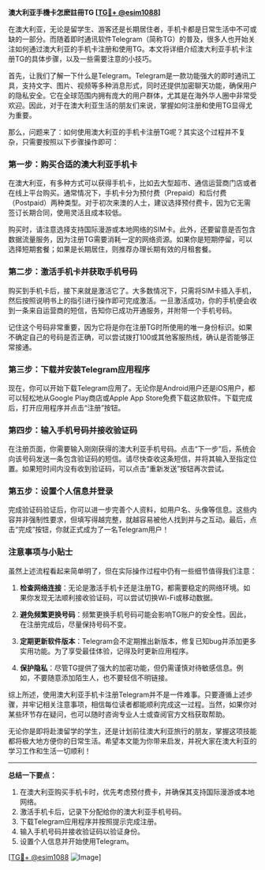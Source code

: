**澳大利亚手機卡怎麽註冊TG [[TG💪+ @esim1088](https://t.me/s/esim1088)]**

在澳大利亚，无论是留学生、游客还是长期居住者，手机卡都是日常生活中不可或缺的一部分。而随着即时通讯软件Telegram（简称TG）的普及，很多人也开始关注如何通过澳大利亚的手机卡注册和使用TG。本文将详细介绍澳大利亚手机卡注册TG的具体步骤，以及一些需要注意的小技巧。

首先，让我们了解一下什么是Telegram。Telegram是一款功能强大的即时通讯工具，支持文字、图片、视频等多种消息形式，同时还提供加密聊天功能，确保用户的隐私安全。它在全球范围内拥有庞大的用户群体，尤其是在海外华人圈中非常受欢迎。因此，对于在澳大利亚生活的朋友们来说，掌握如何注册和使用TG显得尤为重要。

那么，问题来了：如何使用澳大利亚的手机卡注册TG呢？其实这个过程并不复杂，只需要按照以下步骤操作即可：

### 第一步：购买合适的澳大利亚手机卡

在澳大利亚，有多种方式可以获得手机卡，比如去大型超市、通信运营商门店或者在线上平台购买。通常情况下，手机卡分为预付费（Prepaid）和后付费（Postpaid）两种类型。对于初次来澳的人士，建议选择预付费卡，因为它无需签订长期合同，使用灵活且成本较低。

购买时，请注意选择支持国际漫游或本地网络的SIM卡。此外，还要留意是否包含数据流量服务，因为注册TG需要消耗一定的网络资源。如果你是短期停留，可以选择短期套餐；如果是长期居住，则推荐办理长期有效的月租套餐。

### 第二步：激活手机卡并获取手机号码

购买到手机卡后，接下来就是激活它了。大多数情况下，只需将SIM卡插入手机，然后按照说明书上的指引进行操作即可完成激活。一旦激活成功，你的手机便会收到一条来自运营商的短信，告知你已成功开通服务，并附带一个手机号码。

记住这个号码非常重要，因为它将是你在注册TG时所使用的唯一身份标识。如果不确定自己的号码是否正确，可以尝试拨打100或其他客服热线，确认是否能够正常接通。

### 第三步：下载并安装Telegram应用程序

现在，你可以开始下载Telegram应用了。无论你是Android用户还是iOS用户，都可以轻松地从Google Play商店或Apple App Store免费下载这款软件。下载完成后，打开应用程序并点击“注册”按钮。

### 第四步：输入手机号码并接收验证码

在注册页面，你需要输入刚刚获得的澳大利亚手机号码。点击“下一步”后，系统会向该号码发送一条包含验证码的短信。请尽快查收这条短信，并将其输入至指定位置。如果短时间内没有收到验证码，可以点击“重新发送”按钮再次尝试。

### 第五步：设置个人信息并登录

完成验证码验证后，你可以进一步完善个人资料，如用户名、头像等信息。这些内容并非强制性要求，但填写得越完整，就越容易被他人找到并与之互动。最后，点击“完成”按钮，你就正式成为了一名Telegram用户！

### 注意事项与小贴士

虽然上述流程看起来简单明了，但在实际操作过程中仍有一些细节值得我们注意：

1. **检查网络连接**：无论是激活手机卡还是注册TG，都需要稳定的网络环境。如果你发现无法顺利接收验证码，可以尝试切换Wi-Fi或移动数据。
   
2. **避免频繁更换号码**：频繁更换手机号码可能会影响TG账户的安全性。因此，在注册完成后，尽量保持号码不变。

3. **定期更新软件版本**：Telegram会不定期推出新版本，修复已知bug并添加更多实用功能。为了享受最佳体验，记得及时更新应用程序。

4. **保护隐私**：尽管TG提供了强大的加密功能，但仍需谨慎对待敏感信息。例如，不要随意添加陌生人，也不要轻信不明链接。

综上所述，使用澳大利亚手机卡注册Telegram并不是一件难事。只要遵循上述步骤，并牢记相关注意事项，相信每位读者都能顺利完成这一过程。当然，如果你对某些环节存在疑问，也可以随时咨询专业人士或查阅官方文档获取帮助。

无论你是即将赴澳留学的学生，还是计划前往澳大利亚旅行的朋友，掌握这项技能都将极大地方便你的日常生活。希望本文能为你带来启发，并祝大家在澳大利亚的学习工作和生活一切顺利！

---

**总结一下要点：**

1. 在澳大利亚购买手机卡时，优先考虑预付费卡，并确保其支持国际漫游或本地网络。
2. 激活手机卡后，记录下分配给你的澳大利亚手机号码。
3. 下载Telegram应用程序并按照提示完成注册。
4. 输入手机号码并接收验证码以验证身份。
5. 设置个人信息并开始使用Telegram。

[[TG💪+ @esim1088](https://t.me/s/esim1088) ![Image](https://i.postimg.cc/4NQfJmqS/Snipaste-2025-05-13-00-14-12.png)]
